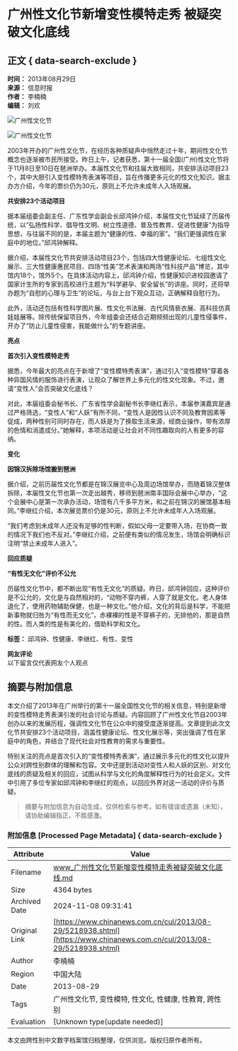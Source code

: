 # 广州性文化节新增变性模特走秀 被疑突破文化底线

## 正文 { data-search-exclude }


**时间：** 2013年08月29日  
**来源：** 信息时报  
**作者：** 李楠楠  
**编辑：** 刘欢  

![广州性文化节](http://www.chinanews.com/fileftp/2020/03/2020-03-11/U194P4T47D46410F978DT20200311093349.jpg)

![广州性文化节](http://www.chinanews.com/fileftp/2020/03/2020-03-11/U194P4T47D46410F977DT20200311083723.jpg)

2003年开办的广州性文化节，在经历各种质疑声中悄然走过十年，期间性文化节概念也逐渐被市民所接受。昨日上午，记者获悉，第十一届全国(广州)性文化节将于11月8日至10日在琶洲举办。本届性文化节和往届大致相同，共安排活动项目23个，其中大胆引入变性模特秀表演等项目，旨在传播更多元化的性文化知识。据主办方介绍，今年的票价仍为30元，原则上不允许未成年人入场观展。

**共安排23个活动项目**

据本届组委会副主任、广东性学会副会长邱鸿钟介绍，本届性文化节延续了历届传统，以“弘扬性科学、倡导性文明、树立性道德、普及性教育、促进性健康”为指导思想，与往届不同的是，本届主题为“健康的性、幸福的家”。“我们更强调性在家庭中的地位。”邱鸿钟解释。

据介绍，本届性文化节共安排活动项目23个，包括四大性健康论坛、七组性文化展示、三大性健康惠民项目、四场“性美”艺术表演和两场“性科技产品”博览，其中馆内18个，馆外5个。在具体活动内容上，邱鸿钟介绍，性健康知识进校园邀请了国家计生所的专家到高校进行主题为“科学避孕、安全留长”的讲座。同时，还将举办题为“自慰的心理与卫生”的论坛，与台上台下观众互动，正确解释自慰行为。

此外，活动还包括有性科学图片展、性文化书法展、古代风情亵衣展、高科技仿真娃娃展等。除传统保留项目外，今年组委会还结合近期频频出现的儿童性侵事件，开办了“防止儿童性侵害，我能做什么”的专题讲座。

**亮点**

**首次引入变性模特走秀**

据悉，今年最大的亮点在于新增了“变性模特秀表演”，通过引入“变性模特”穿着各种异国风情的服饰进行表演，让观众了解世界上多元化的性文化现象。不过，邀请“变性人”会否突破文化底线？

对此，本届组委会秘书长、广东省性学会副秘书长李继红表示，本届参演嘉宾是通过严格筛选，“变性人”和“人妖”有所不同，“变性人是因性认识不同及教育因素等促成，两种性别可同时存在，而人妖是为了换取生活来源，经商业操作，带有浓厚的色情和消遣成分。”她解释，本项活动是让社会对不同性趣取向的人有更多的容纳。

**变化**

**因锦汉拆除场馆搬到琶洲**

据介绍，之前历届性文化节都是在锦汉展览中心及周边场馆举办，而随着锦汉整体拆除，本届性文化节也第一次走出越秀，移师到琶洲南丰国际会展中心举办，“这个会展中心是第一次承办活动，场馆有八千多平方米，和之前在锦汉的展馆基本相同。”李继红介绍，本次展览票价仍是30元，原则上不允许未成年人入场观展。

“我们考虑到未成年人还没有足够的性判断，假如父母一定要带入场，在协商一致的情况下我们也不反对。”李继红介绍，之前便有类似的情况发生，场馆会明确标识注明“禁止未成年人进入”。

**回应质疑**

**“有性无文化”评价不公允**

历届性文化节中，都不断出现“有性无文化”的质疑。昨日，邱鸿钟回应，这种评价是不公允的，文化是与自然相对的，“动物不穿内裤，人穿了就是文化。老人身体退化了，使用药物辅助保健，也是一种文化。”他介绍，文化的背后是科学，不能把新事物就归咎为“有性而无文化”，赤裸裸的性是不穿裤子的，无排他的，那是自然的性。而人类的性是有美化的，借助科学和文化。  

**标签：** 
邱鸿钟、性健康、李继红、有性、变性 

**网友评论**  
以下留言仅代表网友个人观点

## 摘要与附加信息

<!-- tcd_abstract -->
本文介绍了2013年在广州举行的第十一届全国性文化节的相关信息，特别是新增的变性模特走秀表演引发的社会讨论与质疑。内容回顾了广州性文化节自2003年创办以来的发展历程，强调性文化节在公众中的接受度逐渐提高。文章提到此次文化节共安排23个活动项目，涵盖性健康论坛、性文化展示等，突出强调了性在家庭中的角色，并结合了现代社会对性教育的需求与重要性。

特别关注的亮点是首次引入的“变性模特秀表演”，通过展示多元化的性文化以提升公众对跨性别群体的理解和包容。文中还提到活动对变性人和人妖的区别、对文化底线的质疑及相关的回应，试图从科学与文化的角度解释性行为的社会定义。文件中引用了多位专家如邱鸿钟和李继红的观点，以回应外界对这一活动的评价与质疑。
<!-- tcd_abstract_end -->

> 摘要与附加信息为自动生成，仅供检索与参考。如有错误或遗漏（未知），请协助编辑指正，不胜感激。

### 附加信息 [Processed Page Metadata] { data-search-exclude }

| Attribute       | Value                                  |
|-----------------|----------------------------------------|
| Filename        | www_广州性文化节新增变性模特走秀被疑突破文化底线.md                             |
| Size            | 4364 bytes                           |
| Archived Date   | 2024-11-08 09:31:41                             |
| Original Link   | [https://www.chinanews.com.cn/cul/2013/08-29/5218938.shtml](https://www.chinanews.com.cn/cul/2013/08-29/5218938.shtml)                       |
| Author          | 李楠楠                               |
| Region          | 中国大陆                               |
| Date            | 2013-08-29                                 |
| Tags            | 广州性文化节, 变性模特, 性文化, 性健康, 性教育, 跨性别                                 |
| Evaluation            | [Unknown type(update needed)]                                 |
<!-- tcd_table_end -->

本文由跨性别中文数字档案馆归档整理，仅供浏览。版权归原作者所有。
